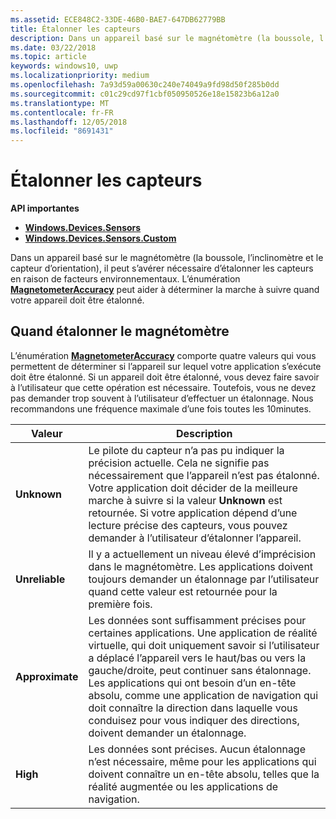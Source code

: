 ```yaml
---
ms.assetid: ECE848C2-33DE-46B0-BAE7-647DB62779BB
title: Étalonner les capteurs
description: Dans un appareil basé sur le magnétomètre (la boussole, l’inclinomètre et le capteur d’orientation), il peut s’avérer nécessaire d’étalonner les capteurs en raison de facteurs environnementaux.
ms.date: 03/22/2018
ms.topic: article
keywords: windows10, uwp
ms.localizationpriority: medium
ms.openlocfilehash: 7a93d59a00630c240e74049a9fd98d50f285b0dd
ms.sourcegitcommit: c01c29cd97f1cbf050950526e18e15823b6a12a0
ms.translationtype: MT
ms.contentlocale: fr-FR
ms.lasthandoff: 12/05/2018
ms.locfileid: "8691431"
---
```

# <a name="calibrate-sensors"></a>Étalonner les capteurs


**API importantes**

-   [**Windows.Devices.Sensors**](https://msdn.microsoft.com/library/windows/apps/BR206408)
-   [**Windows.Devices.Sensors.Custom**](https://msdn.microsoft.com/library/windows/apps/Dn895032)

Dans un appareil basé sur le magnétomètre (la boussole, l’inclinomètre et le capteur d’orientation), il peut s’avérer nécessaire d’étalonner les capteurs en raison de facteurs environnementaux. L’énumération [**MagnetometerAccuracy**](https://msdn.microsoft.com/library/windows/apps/Dn297552) peut aider à déterminer la marche à suivre quand votre appareil doit être étalonné.

## <a name="when-to-calibrate-the-magnetometer"></a>Quand étalonner le magnétomètre

L’énumération [**MagnetometerAccuracy**](https://msdn.microsoft.com/library/windows/apps/Dn297552) comporte quatre valeurs qui vous permettent de déterminer si l’appareil sur lequel votre application s’exécute doit être étalonné. Si un appareil doit être étalonné, vous devez faire savoir à l’utilisateur que cette opération est nécessaire. Toutefois, vous ne devez pas demander trop souvent à l’utilisateur d’effectuer un étalonnage. Nous recommandons une fréquence maximale d’une fois toutes les 10minutes.

| Valeur           | Description    |
| ----------------- | ------------------- |
| **Unknown**     | Le pilote du capteur n’a pas pu indiquer la précision actuelle. Cela ne signifie pas nécessairement que l’appareil n’est pas étalonné. Votre application doit décider de la meilleure marche à suivre si la valeur **Unknown** est retournée. Si votre application dépend d’une lecture précise des capteurs, vous pouvez demander à l’utilisateur d’étalonner l’appareil. |
| **Unreliable**  | Il y a actuellement un niveau élevé d’imprécision dans le magnétomètre. Les applications doivent toujours demander un étalonnage par l’utilisateur quand cette valeur est retournée pour la première fois. |
| **Approximate** | Les données sont suffisamment précises pour certaines applications. Une application de réalité virtuelle, qui doit uniquement savoir si l’utilisateur a déplacé l’appareil vers le haut/bas ou vers la gauche/droite, peut continuer sans étalonnage. Les applications qui ont besoin d’un en-tête absolu, comme une application de navigation qui doit connaître la direction dans laquelle vous conduisez pour vous indiquer des directions, doivent demander un étalonnage. |
| **High**        | Les données sont précises. Aucun étalonnage n’est nécessaire, même pour les applications qui doivent connaître un en-tête absolu, telles que la réalité augmentée ou les applications de navigation. |